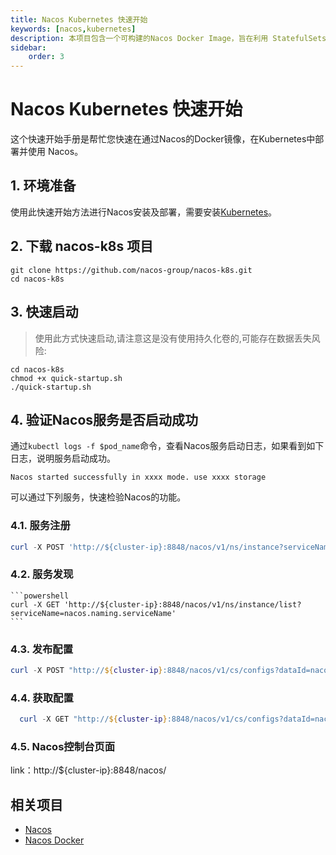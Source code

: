 ```yaml
---
title: Nacos Kubernetes 快速开始
keywords: [nacos,kubernetes]
description: 本项目包含一个可构建的Nacos Docker Image，旨在利用 StatefulSets 在 Kubernetes上部署 Nacos。
sidebar:
    order: 3
---
```


# Nacos Kubernetes 快速开始

这个快速开始手册是帮忙您快速在通过Nacos的Docker镜像，在Kubernetes中部署并使用 Nacos。

## 1. 环境准备

使用此快速开始方法进行Nacos安装及部署，需要安装[Kubernetes](https://kubernetes.io/)。

## 2. 下载 nacos-k8s 项目

```shell
git clone https://github.com/nacos-group/nacos-k8s.git
cd nacos-k8s
```

## 3. 快速启动

> 使用此方式快速启动,请注意这是没有使用持久化卷的,可能存在数据丢失风险:

```shell
cd nacos-k8s
chmod +x quick-startup.sh
./quick-startup.sh
```

## 4. 验证Nacos服务是否启动成功

通过`kubectl logs -f $pod_name`命令，查看Nacos服务启动日志，如果看到如下日志，说明服务启动成功。

```
Nacos started successfully in xxxx mode. use xxxx storage
```

可以通过下列服务，快速检验Nacos的功能。

### 4.1. 服务注册

  ```powershell
  curl -X POST 'http://${cluster-ip}:8848/nacos/v1/ns/instance?serviceName=nacos.naming.serviceName&ip=20.18.7.10&port=8080'
  ```

### 4.2. 服务发现

    ```powershell
    curl -X GET 'http://${cluster-ip}:8848/nacos/v1/ns/instance/list?serviceName=nacos.naming.serviceName'
    ```

### 4.3. 发布配置

  ```powershell
  curl -X POST "http://${cluster-ip}:8848/nacos/v1/cs/configs?dataId=nacos.cfg.dataId&group=test&content=helloWorld"
  ```

### 4.4. 获取配置

  ```powershell
    curl -X GET "http://${cluster-ip}:8848/nacos/v1/cs/configs?dataId=nacos.cfg.dataId&group=test"
  ```

### 4.5. Nacos控制台页面

link：http://${cluster-ip}:8848/nacos/

## 相关项目

* [Nacos](https://github.com/alibaba/nacos)
* [Nacos Docker](https://github.com/nacos-group/nacos-k8s)
